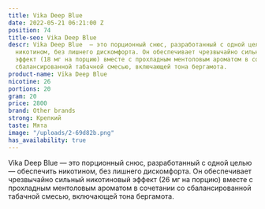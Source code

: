 ```yaml
---
title: Vika Deep Blue
date: 2022-05-21 06:21:00 Z
position: 74
title-seo: Vika Deep Blue
descr: Vika Deep Blue  — это порционный снюс, разработанный с одной целью — обеспечить
  никотином, без лишнего дискомфорта. Он обеспечивает чрезвычайно сильный никотиновый
  эффект (18 мг на порцию) вместе с прохладным ментоловым ароматом в сочетании со
  сбалансированной табачной смесью, включающей тона бергамота.
product-name: Vika Deep Blue
nicotine: 26
portions: 20
gram: 20
price: 2800
brand: Other brands
strong: Крепкий
taste: Мята
image: "/uploads/2-69d82b.png"
has_availability: true
---
```


Vika Deep Blue  — это порционный снюс, разработанный с одной целью — обеспечить никотином, без лишнего дискомфорта. Он обеспечивает чрезвычайно сильный никотиновый эффект (26 мг на порцию) вместе с прохладным ментоловым ароматом в сочетании со сбалансированной табачной смесью, включающей тона бергамота.